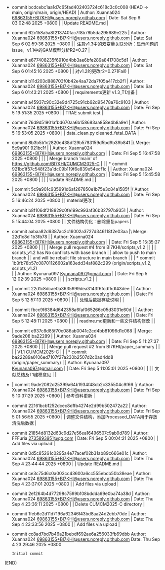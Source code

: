 * commit bcdcebc1aa1d7c65fad402403724c618c3c0c008 (HEAD -> main, origin/main, origin/HEAD)
| Author: Xuanna024 <69863155+BI7KHI@users.noreply.github.com>
| Date:   Sat Sep 6 03:02:48 2025 +0800
|
|     Update README.md
|
* commit 62c158a5a8f213740fac7f8b78b5da295689e225
| Author: Xuanna024 <69863155+BI7KHI@users.noreply.github.com>
| Date:   Sat Sep 6 02:59:36 2025 +0800
|
|     注意v1.3中的双变量关联分析：显示问题的issue，v1.1中的GAM模型分析R2=0.27
|
* commit e677408235f6910d4bb3ae6bfe289a841708c5d1
| Author: Xuanna024 <69863155+BI7KHI@users.noreply.github.com>
| Date:   Sat Sep 6 01:45:16 2025 +0800
|
|     对v1.2的更改r2=0.27(Fail)
|
* commit b11d203d888703f0b42e4aa72da7f05a417cb2f1
| Author: Xuanna024 <69863155+BI7KHI@users.noreply.github.com>
| Date:   Sat Sep 6 01:43:21 2025 +0800
|
|     requirements更新 v1.3_T1准备
|
* commit a45937c90c32e9d4725c91cb62d95478a76c9103
| Author: Xuanna024 <69863155+BI7KHI@users.noreply.github.com>
| Date:   Fri Sep 5 19:51:35 2025 +0800
|
|     TRAE submit test
|
* commit 76d9d51901afbd670aa6b158683aa858e4b8a9e1
| Author: Xuanna024 <69863155+BI7KHI@users.noreply.github.com>
| Date:   Fri Sep 5 16:53:05 2025 +0800
|
|     data_clean.py cleaned_fetal_DATA
|
*   commit 8b3b5b1c2820e438df29b5783159d5bd9b39b841
|\  Merge: 5c9a901 921bc1f
| | Author: Xuanna024 <69863155+BI7KHI@users.noreply.github.com>
| | Date:   Fri Sep 5 16:47:58 2025 +0800
| |
| |     Merge branch 'main' of https://github.com/BI7KHI/CUMCM2025-C
| |
| * commit 921bc1f57c548f23a1dc09b119f6e839e54ecf1c
| | Author: Xuanna024 <69863155+BI7KHI@users.noreply.github.com>
| | Date:   Fri Sep 5 15:45:58 2025 +0800
| |
| |     Update README.md
| |
* | commit 5c9a901c935991d6af267850e1b75e3c84a1585f
|/  Author: Xuanna024 <69863155+BI7KHI@users.noreply.github.com>
|   Date:   Fri Sep 5 16:46:24 2025 +0800
|
|       material更改
|
* commit b8f106df218829c0fe199c993af36b32797b9351
| Author: Xuanna024 <69863155+BI7KHI@users.noreply.github.com>
| Date:   Fri Sep 5 15:44:04 2025 +0800
|
|     文件结构优化：删除重复papers
|
*   commit aabaa82d6387ac2c16002a3727d346118f2e03aa
|\  Merge: 22d1c8d 1b3fb78
| | Author: Xuanna024 <69863155+BI7KHI@users.noreply.github.com>
| | Date:   Fri Sep 5 15:35:37 2025 +0800
| |
| |     Merge pull request #4 from BI7KHI/scripts_v1.2
| |
| |     scripts_v1.2 has No conflicts with base branch
| |     allow to push to main branch
| |     and will be rebuilt file structure in main branch
| | 
| * commit 1b3fb78b57c08701126602a163edd34af882c299 (origin/scripts_v1.2, scripts_v1.2)        
| | Author: Kyunana097 <Kyunana097@gmail.com>
| | Date:   Fri Sep 5 12:02:39 2025 +0800
| |
| |     scripts_v1.2
| |
* | commit 22d1c8dcae0a3635999dea3143f6fcdf5df43dee
| | Author: Xuanna024 <69863155+BI7KHI@users.noreply.github.com>
| | Date:   Fri Sep 5 12:57:13 2025 +0800
| |
| |     处理后数据存放说明
| |
* | commit fbcc9f6384d642358a6faf065266c05d3031e60d
| | Author: Xuanna024 <69863155+BI7KHI@users.noreply.github.com>
| | Date:   Fri Sep 5 12:48:11 2025 +0800
| |
| |     readme.md更新和一些文件结构修改
| |
* | commit e937c8d85f70c086ab0041c2cd4bb81096d1c068
|\| Merge: 9ade208 ba22289
| | Author: Xuanna024 <69863155+BI7KHI@users.noreply.github.com>
| | Date:   Fri Sep 5 11:27:37 2025 +0800
| |
| |     Merge pull request #2 from BI7KHI/paper_summary
| |
| |     V1.1 CUMCM2025-C
| |
| * commit ba22289a0106ed7107f27a230b2507d2c0ad4dd8 (origin/paper_summary)
| | Author: Kyunana097 <Kyunana097@gmail.com>
| | Date:   Fri Sep 5 11:05:01 2025 +0800
| |
| |     文献总结及T1建模意见
| |
* | commit 9ade2082d25399a64b1934f48cb2c335504c9f66
|/  Author: Xuanna024 <69863155+BI7KHI@users.noreply.github.com>
|   Date:   Fri Sep 5 10:37:29 2025 +0800
|
|       参考资料更新
|
* commit 22161bcb1252dcec8dffb4274e2d99b502472a22
| Author: Xuanna024 <69863155+BI7KHI@users.noreply.github.com>
| Date:   Fri Sep 5 01:56:55 2025 +0800
|
|     调整文件结构，添加Processed_DATA用于存放清洗后数据
|
* commit 21854d8132d63c9d27e56ea16496507c9ab9d789
| Author: FFFuria <2735893951@qq.com>
| Date:   Fri Sep 5 00:04:21 2025 +0800
|
|     Add files via upload
|
* commit 0d5c85261c0295a4e77acef02b31ab89c666e01c
| Author: Xuanna024 <69863155+BI7KHI@users.noreply.github.com>
| Date:   Thu Sep 4 23:44:44 2025 +0800
|
|     Update README.md
|
* commit ce3c75d6c0a003cc43600a6cc555ebcb50b38eae
| Author: Xuanna024 <69863155+BI7KHI@users.noreply.github.com>
| Date:   Thu Sep 4 23:37:01 2025 +0800
|
|     Add files via upload
|
* commit 2ef264b4d77298c7599b108bddda69e0ba74a38d
| Author: Xuanna024 <69863155+BI7KHI@users.noreply.github.com>
| Date:   Thu Sep 4 23:36:11 2025 +0800
|
|     Delete CUMCM2025-C directory
|
* commit 1feb6c2d11d7196a62346f43bd8aa24d2ebb70de
| Author: Xuanna024 <69863155+BI7KHI@users.noreply.github.com>
| Date:   Thu Sep 4 23:33:56 2025 +0800
|
|     Add files via upload
|
* commit cc8ad7bd7b46a21bebdf692ae6a256033fb69dbb
  Author: Xuanna024 <69863155+BI7KHI@users.noreply.github.com>
  Date:   Thu Sep 4 23:29:46 2025 +0800

      Initial commit
(END)
